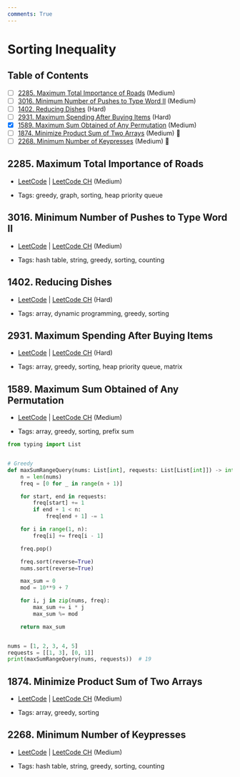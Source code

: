 ```yaml
---
comments: True
---
```


# Sorting Inequality

## Table of Contents

- [ ] [2285. Maximum Total Importance of Roads](https://leetcode.cn/problems/maximum-total-importance-of-roads/) (Medium)
- [ ] [3016. Minimum Number of Pushes to Type Word II](https://leetcode.cn/problems/minimum-number-of-pushes-to-type-word-ii/) (Medium)
- [ ] [1402. Reducing Dishes](https://leetcode.cn/problems/reducing-dishes/) (Hard)
- [ ] [2931. Maximum Spending After Buying Items](https://leetcode.cn/problems/maximum-spending-after-buying-items/) (Hard)
- [x] [1589. Maximum Sum Obtained of Any Permutation](https://leetcode.cn/problems/maximum-sum-obtained-of-any-permutation/) (Medium)
- [ ] [1874. Minimize Product Sum of Two Arrays](https://leetcode.cn/problems/minimize-product-sum-of-two-arrays/) (Medium) 👑
- [ ] [2268. Minimum Number of Keypresses](https://leetcode.cn/problems/minimum-number-of-keypresses/) (Medium) 👑

## 2285. Maximum Total Importance of Roads

-   [LeetCode](https://leetcode.com/problems/maximum-total-importance-of-roads/) | [LeetCode CH](https://leetcode.cn/problems/maximum-total-importance-of-roads/) (Medium)

-   Tags: greedy, graph, sorting, heap priority queue
## 3016. Minimum Number of Pushes to Type Word II

-   [LeetCode](https://leetcode.com/problems/minimum-number-of-pushes-to-type-word-ii/) | [LeetCode CH](https://leetcode.cn/problems/minimum-number-of-pushes-to-type-word-ii/) (Medium)

-   Tags: hash table, string, greedy, sorting, counting
## 1402. Reducing Dishes

-   [LeetCode](https://leetcode.com/problems/reducing-dishes/) | [LeetCode CH](https://leetcode.cn/problems/reducing-dishes/) (Hard)

-   Tags: array, dynamic programming, greedy, sorting
## 2931. Maximum Spending After Buying Items

-   [LeetCode](https://leetcode.com/problems/maximum-spending-after-buying-items/) | [LeetCode CH](https://leetcode.cn/problems/maximum-spending-after-buying-items/) (Hard)

-   Tags: array, greedy, sorting, heap priority queue, matrix
## 1589. Maximum Sum Obtained of Any Permutation

-   [LeetCode](https://leetcode.com/problems/maximum-sum-obtained-of-any-permutation/) | [LeetCode CH](https://leetcode.cn/problems/maximum-sum-obtained-of-any-permutation/) (Medium)

-   Tags: array, greedy, sorting, prefix sum

```python title="1589. Maximum Sum Obtained of Any Permutation - Python Solution"
from typing import List


# Greedy
def maxSumRangeQuery(nums: List[int], requests: List[List[int]]) -> int:
    n = len(nums)
    freq = [0 for _ in range(n + 1)]

    for start, end in requests:
        freq[start] += 1
        if end + 1 < n:
            freq[end + 1] -= 1

    for i in range(1, n):
        freq[i] += freq[i - 1]

    freq.pop()

    freq.sort(reverse=True)
    nums.sort(reverse=True)

    max_sum = 0
    mod = 10**9 + 7

    for i, j in zip(nums, freq):
        max_sum += i * j
        max_sum %= mod

    return max_sum


nums = [1, 2, 3, 4, 5]
requests = [[1, 3], [0, 1]]
print(maxSumRangeQuery(nums, requests))  # 19

```

## 1874. Minimize Product Sum of Two Arrays

-   [LeetCode](https://leetcode.com/problems/minimize-product-sum-of-two-arrays/) | [LeetCode CH](https://leetcode.cn/problems/minimize-product-sum-of-two-arrays/) (Medium)

-   Tags: array, greedy, sorting
## 2268. Minimum Number of Keypresses

-   [LeetCode](https://leetcode.com/problems/minimum-number-of-keypresses/) | [LeetCode CH](https://leetcode.cn/problems/minimum-number-of-keypresses/) (Medium)

-   Tags: hash table, string, greedy, sorting, counting
